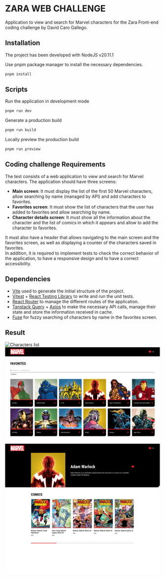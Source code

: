# ZARA WEB CHALLENGE

Application to view and search for Marvel characters for the Zara Front-end coding challenge by David Caro Gallego.

## Installation

The project has been developed with NodeJS v20.11.1

Use pnpm package manager to install the necessary dependencies.

```bash
pnpm install
```

## Scripts

Run the application in development mode

```bash
pnpm run dev
```

Generate a production build

```bash
pnpm run build
```

Locally preview the production build

```bash
pnpm run preview
```

## Coding challenge Requirements

The test consists of a web application to view and search for Marvel characters. The application should have three screens:

- **Main screen**: It must display the list of the first 50 Marvel characters, allow searching by name (managed by API) and add characters to favorites.
- **Favorites screen**: It must show the list of characters that the user has added to favorites and allow searching by name.
- **Character details screen**: It must show all the information about the character and the list of comics in which it appears and allow to add the character to favorites.

It must also have a header that allows navigating to the main screen and the favorites screen, as well as displaying a counter of the characters saved in favorites.<br/>
In addition, it is required to implement tests to check the correct behavior of the application, to have a responsive design and to have a correct accessibility.

## Dependencies

- [Vite](https://vitejs.dev) used to generate the initial structure of the project.
- [Vitest](https://vitest.dev) + [React Testing Library](https://testing-library.com/docs/react-testing-library/intro) to write and run the unit tests.
- [React Router](https://reactrouter.com) to manage the different routes of the application.
- [Tanstack Query](https://tanstack.com/query) + [Axios](https://axios-http.com) to make the necessary API calls, manage their state and store the information received in cache.
- [Fuse](https://fusejs.io) for fuzzy searching of characters by name in the favorites screen.

## Result

![Characters list](./public/readme-assets/characters-list.png)
![Favorite characters](./public/readme-assets/favorites-list.png)
![Character details](./public/readme-assets/character-details.png)
